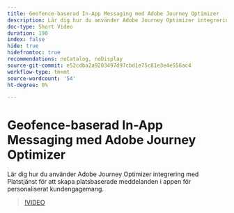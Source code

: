 ```yaml
---
title: Geofence-baserad In-App Messaging med Adobe Journey Optimizer
description: Lär dig hur du använder Adobe Journey Optimizer integrering med Platstjänst för att skapa platsbaserade meddelanden i appen för personaliserat kundengagemang.
doc-type: Short Video
duration: 190
index: false
hide: true
hidefromtoc: true
recommendations: noCatalog, noDisplay
source-git-commit: e52cdba2a9203497d97cbd1e75c81e3e4e556ac4
workflow-type: tm+mt
source-wordcount: '54'
ht-degree: 0%

---
```



# Geofence-baserad In-App Messaging med Adobe Journey Optimizer

Lär dig hur du använder Adobe Journey Optimizer integrering med Platstjänst för att skapa platsbaserade meddelanden i appen för personaliserat kundengagemang.

<!-- 72_S522_3442522_189_geofencebased-inapp-messaging-with-adobe-journey-optimizer -->
>[!VIDEO](https://video.tv.adobe.com/v/3460412/?learn=on&enablevpops=true&captions=swe)
